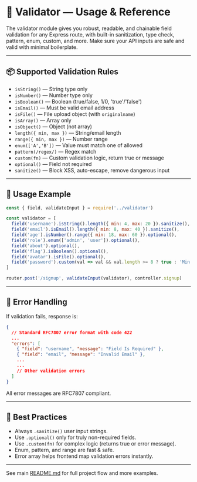 # 🧰 Validator — Usage & Reference

The validator module gives you robust, readable, and chainable field validation for any Express route, with built-in sanitization, type check, pattern, enum, custom, and more. Make sure your API inputs are safe and valid with minimal boilerplate.

---

## 📦 Supported Validation Rules

* `isString()`                 — String type only
* `isNumber()`                 — Number type only
* `isBoolean()`                — Boolean (true/false, 1/0, 'true'/'false')
* `isEmail()`                  — Must be valid email address
* `isFile()`                   — File upload object (with `originalname`)
* `isArray()`                  — Array only
* `isObject()`                 — Object (not array)
* `length({ min, max })`       — String/email length
* `range({ min, max })`        — Number range
* `enum(['A','B'])`            — Value must match one of allowed
* `pattern(/regex/)`           — Regex match
* `custom(fn)`                 — Custom validation logic, return true or message
* `optional()`                 — Field not required
* `sanitize()`                 — Block XSS, auto-escape, remove dangerous input

---

## 🚦 Usage Example

```js
const { field, validateInput } = require('../validator')

const validator = [
  field('username').isString().length({ min: 4, max: 20 }).sanitize(),
  field('email').isEmail().length({ min: 8, max: 40 }).sanitize(),
  field('age').isNumber().range({ min: 18, max: 60 }).optional(),
  field('role').enum(['admin', 'user']).optional(),
  field('about').optional(),
  field('flag').isBoolean().optional(),
  field('avatar').isFile().optional(),
  field('password').custom(val => val && val.length >= 8 ? true : 'Min 8 chars')
]

router.post('/signup', validateInput(validator), controller.signup)
```

---

## 🧪 Error Handling

If validation fails, response is:

```json
{
  // Standard RFC7807 error format with code 422
  ...
  "errors": [
    { "field": "username", "message": "Field Is Required" },
    { "field": "email", "message": "Invalid Email" },
    ...
    ...
    // Other validation errors
  ]
}
```

All error messages are RFC7807 compliant.

---

## 🧼 Best Practices

* Always `.sanitize()` user input strings.
* Use `.optional()` only for truly non-required fields.
* Use `.custom(fn)` for complex logic (returns true or error message).
* Enum, pattern, and range are fast & safe.
* Error array helps frontend map validation errors instantly.

---

See main [README.md](./README.md) for full project flow and more examples.